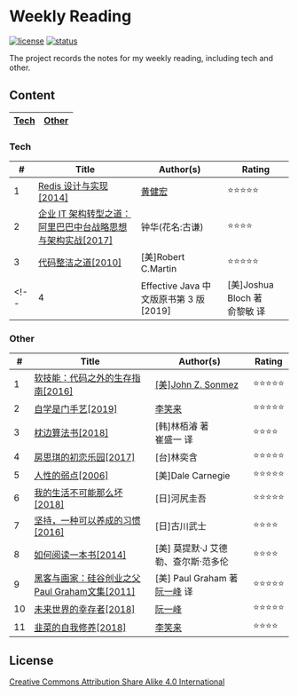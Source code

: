 # Weekly Reading
[![license](https://badgen.net/badge/license/Attribution%20Share%20Alike%204.0%20International/green)](https://github.com/yanglbme/weekly-reading/blob/master/LICENSE)
[![status](https://badgen.net/badge/status/updated-weekly/orange)](https://github.com/yanglbme/weekly-reading)

The project records the notes for my weekly reading, including tech and other.

## Content
| [Tech](#tech) | [Other](#other) |
|---|---|

### Tech
| # | Title | Author(s) | Rating |
|---|---|---|---|
| 1 | [Redis 设计与实现[2014]](docs/tech/2019-03-17.md) | [黄健宏](https://github.com/huangz1990) | ⭐⭐⭐⭐⭐ |
| 2 | [企业 IT 架构转型之道：阿里巴巴中台战略思想与架构实战[2017]](docs/tech/2019-03-31.md) | 钟华(花名:古谦) | ⭐⭐⭐⭐ |
| 3 | [代码整洁之道[2010]](docs/tech/2019-04-07.md) | [美]Robert C.Martin | ⭐⭐⭐⭐⭐ |
<!-- | 4 | Effective Java 中文版原书第 3 版[2019] | [美]Joshua Bloch 著<br>俞黎敏 译 | ⭐⭐⭐⭐⭐ | -->

### Other
| # | Title | Author(s) | Rating |
|---|---|---|---|
| 1 | [软技能：代码之外的生存指南[2016]](docs/other/2019-03-10.md) | [[美]John Z. Sonmez](https://simpleprogrammer.com/about-simple-programmer/)| ⭐⭐⭐⭐⭐ |
| 2 | [自学是门手艺[2019]](docs/other/2019-03-24.md) | [李笑来](https://github.com/xiaolai) | ⭐⭐⭐⭐⭐ |
| 3 | [枕边算法书[2018]](docs/other/2019-04-14.md) | [韩]林栢濬 著<br>崔盛一 译 | ⭐⭐⭐⭐ |
| 4 | [房思琪的初恋乐园[2017]](docs/other/2019-04-21.md) | [台]林奕含 | ⭐⭐⭐⭐⭐ |
| 5 | [人性的弱点[2006]](docs/other/2019-04-28.md) | [美]Dale Carnegie | ⭐⭐⭐⭐⭐ |
| 6 | [我的生活不可能那么坏[2018]](docs/other/2019-05-05.md) | [日]河尻圭吾 | ⭐⭐⭐⭐⭐ |
| 7 | [坚持，一种可以养成的习惯[2016]](docs/other/2019-05-12.md) | [日]古川武士 | ⭐⭐⭐⭐ |
| 8 | [如何阅读一本书[2014]](docs/other/2019-05-26.md) | [美] 莫提默·J 艾德勒、查尔斯·范多伦 | ⭐⭐⭐⭐ |
| 9 | [黑客与画家：硅谷创业之父Paul Graham文集[2011]](docs/other/2019-05-27.md) | [美] Paul Graham 著<br>[阮一峰](https://github.com/ruanyf) 译 | ⭐⭐⭐⭐⭐ |
| 10 | [未来世界的幸存者[2018]](docs/other/2019-06-01.md) | [阮一峰](https://github.com/ruanyf) | ⭐⭐⭐⭐⭐ |
| 11 | [韭菜的自我修养[2018]](docs/other/2019-06-09.md) | [李笑来](https://github.com/xiaolai) | ⭐⭐⭐⭐ |


## License
[Creative Commons Attribution Share Alike 4.0 International](LICENSE)